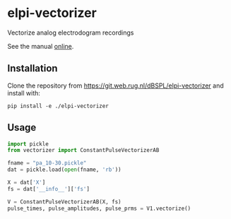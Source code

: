 # elpi-vectorizer

Vectorize analog electrodogram recordings

See the manual [online](https://git.web.rug.nl/dBSPL/elpi-vectorizer/src/branch/main/docs/build/markdown/index.md).

## Installation

Clone the repository from https://git.web.rug.nl/dBSPL/elpi-vectorizer and install with:

```
pip install -e ./elpi-vectorizer
```

## Usage

```python
import pickle
from vectorizer import ConstantPulseVectorizerAB

fname = "pa_10-30.pickle"
dat = pickle.load(open(fname, 'rb'))

X = dat['X']
fs = dat['__info__']['fs']

V = ConstantPulseVectorizerAB(X, fs)
pulse_times, pulse_amplitudes, pulse_prms = V1.vectorize()
```
